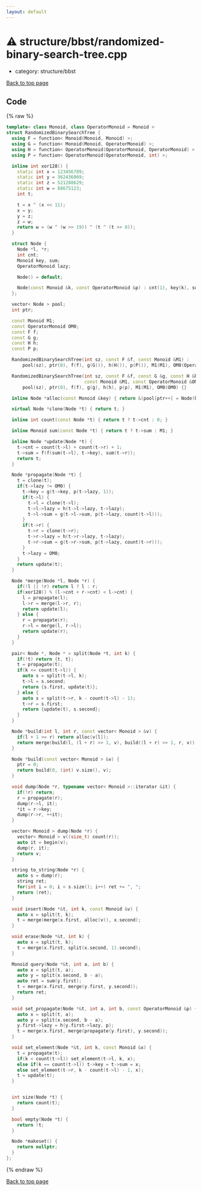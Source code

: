 ```yaml
---
layout: default
---
```


<!-- mathjax config similar to math.stackexchange -->
<script type="text/javascript" async
  src="https://cdnjs.cloudflare.com/ajax/libs/mathjax/2.7.5/MathJax.js?config=TeX-MML-AM_CHTML">
</script>
<script type="text/x-mathjax-config">
  MathJax.Hub.Config({
    TeX: { equationNumbers: { autoNumber: "AMS" }},
    tex2jax: {
      inlineMath: [ ['$','$'] ],
      processEscapes: true
    },
    "HTML-CSS": { matchFontHeight: false },
    displayAlign: "left",
    displayIndent: "2em"
  });
</script>

<script type="text/javascript" src="https://cdnjs.cloudflare.com/ajax/libs/jquery/3.4.1/jquery.min.js"></script>
<script src="https://cdn.jsdelivr.net/npm/jquery-balloon-js@1.1.2/jquery.balloon.min.js" integrity="sha256-ZEYs9VrgAeNuPvs15E39OsyOJaIkXEEt10fzxJ20+2I=" crossorigin="anonymous"></script>
<script type="text/javascript" src="../../../assets/js/copy-button.js"></script>
<link rel="stylesheet" href="../../../assets/css/copy-button.css" />


# :warning: structure/bbst/randomized-binary-search-tree.cpp
* category: structure/bbst


[Back to top page](../../../index.html)



## Code
{% raw %}
```cpp
template< class Monoid, class OperatorMonoid = Monoid >
struct RandomizedBinarySearchTree {
  using F = function< Monoid(Monoid, Monoid) >;
  using G = function< Monoid(Monoid, OperatorMonoid) >;
  using H = function< OperatorMonoid(OperatorMonoid, OperatorMonoid) >;
  using P = function< OperatorMonoid(OperatorMonoid, int) >;

  inline int xor128() {
    static int x = 123456789;
    static int y = 362436069;
    static int z = 521288629;
    static int w = 88675123;
    int t;

    t = x ^ (x << 11);
    x = y;
    y = z;
    z = w;
    return w = (w ^ (w >> 19)) ^ (t ^ (t >> 8));
  }

  struct Node {
    Node *l, *r;
    int cnt;
    Monoid key, sum;
    OperatorMonoid lazy;

    Node() = default;

    Node(const Monoid &k, const OperatorMonoid &p) : cnt(1), key(k), sum(k), lazy(p), l(nullptr), r(nullptr) {}
  };

  vector< Node > pool;
  int ptr;

  const Monoid M1;
  const OperatorMonoid OM0;
  const F f;
  const G g;
  const H h;
  const P p;

  RandomizedBinarySearchTree(int sz, const F &f, const Monoid &M1) :
      pool(sz), ptr(0), f(f), g(G()), h(H()), p(P()), M1(M1), OM0(OperatorMonoid()) {}

  RandomizedBinarySearchTree(int sz, const F &f, const G &g, const H &h, const P &p,
                             const Monoid &M1, const OperatorMonoid &OM0) :
      pool(sz), ptr(0), f(f), g(g), h(h), p(p), M1(M1), OM0(OM0) {}

  inline Node *alloc(const Monoid &key) { return &(pool[ptr++] = Node(key, OM0)); }

  virtual Node *clone(Node *t) { return t; }

  inline int count(const Node *t) { return t ? t->cnt : 0; }

  inline Monoid sum(const Node *t) { return t ? t->sum : M1; }

  inline Node *update(Node *t) {
    t->cnt = count(t->l) + count(t->r) + 1;
    t->sum = f(f(sum(t->l), t->key), sum(t->r));
    return t;
  }

  Node *propagate(Node *t) {
    t = clone(t);
    if(t->lazy != OM0) {
      t->key = g(t->key, p(t->lazy, 1));
      if(t->l) {
        t->l = clone(t->l);
        t->l->lazy = h(t->l->lazy, t->lazy);
        t->l->sum = g(t->l->sum, p(t->lazy, count(t->l)));
      }
      if(t->r) {
        t->r = clone(t->r);
        t->r->lazy = h(t->r->lazy, t->lazy);
        t->r->sum = g(t->r->sum, p(t->lazy, count(t->r)));
      }
      t->lazy = OM0;
    }
    return update(t);
  }

  Node *merge(Node *l, Node *r) {
    if(!l || !r) return l ? l : r;
    if(xor128() % (l->cnt + r->cnt) < l->cnt) {
      l = propagate(l);
      l->r = merge(l->r, r);
      return update(l);
    } else {
      r = propagate(r);
      r->l = merge(l, r->l);
      return update(r);
    }
  }

  pair< Node *, Node * > split(Node *t, int k) {
    if(!t) return {t, t};
    t = propagate(t);
    if(k <= count(t->l)) {
      auto s = split(t->l, k);
      t->l = s.second;
      return {s.first, update(t)};
    } else {
      auto s = split(t->r, k - count(t->l) - 1);
      t->r = s.first;
      return {update(t), s.second};
    }
  }

  Node *build(int l, int r, const vector< Monoid > &v) {
    if(l + 1 >= r) return alloc(v[l]);
    return merge(build(l, (l + r) >> 1, v), build((l + r) >> 1, r, v));
  }

  Node *build(const vector< Monoid > &v) {
    ptr = 0;
    return build(0, (int) v.size(), v);
  }

  void dump(Node *r, typename vector< Monoid >::iterator &it) {
    if(!r) return;
    r = propagate(r);
    dump(r->l, it);
    *it = r->key;
    dump(r->r, ++it);
  }

  vector< Monoid > dump(Node *r) {
    vector< Monoid > v((size_t) count(r));
    auto it = begin(v);
    dump(r, it);
    return v;
  }

  string to_string(Node *r) {
    auto s = dump(r);
    string ret;
    for(int i = 0; i < s.size(); i++) ret += ", ";
    return (ret);
  }

  void insert(Node *&t, int k, const Monoid &v) {
    auto x = split(t, k);
    t = merge(merge(x.first, alloc(v)), x.second);
  }

  void erase(Node *&t, int k) {
    auto x = split(t, k);
    t = merge(x.first, split(x.second, 1).second);
  }

  Monoid query(Node *&t, int a, int b) {
    auto x = split(t, a);
    auto y = split(x.second, b - a);
    auto ret = sum(y.first);
    t = merge(x.first, merge(y.first, y.second));
    return ret;
  }

  void set_propagate(Node *&t, int a, int b, const OperatorMonoid &p) {
    auto x = split(t, a);
    auto y = split(x.second, b - a);
    y.first->lazy = h(y.first->lazy, p);
    t = merge(x.first, merge(propagate(y.first), y.second));
  }

  void set_element(Node *&t, int k, const Monoid &x) {
    t = propagate(t);
    if(k < count(t->l)) set_element(t->l, k, x);
    else if(k == count(t->l)) t->key = t->sum = x;
    else set_element(t->r, k - count(t->l) - 1, x);
    t = update(t);
  }


  int size(Node *t) {
    return count(t);
  }

  bool empty(Node *t) {
    return !t;
  }

  Node *makeset() {
    return nullptr;
  }
};

```
{% endraw %}

[Back to top page](../../../index.html)

